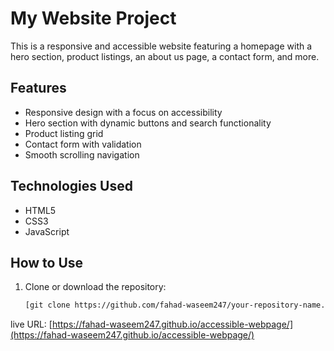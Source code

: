 # My Website Project

This is a responsive and accessible website featuring a homepage with a hero section, product listings, an about us page, a contact form, and more.

## Features
- Responsive design with a focus on accessibility
- Hero section with dynamic buttons and search functionality
- Product listing grid
- Contact form with validation
- Smooth scrolling navigation

## Technologies Used
- HTML5
- CSS3
- JavaScript

## How to Use
1. Clone or download the repository:
   ```bash
   [git clone https://github.com/fahad-waseem247/your-repository-name.git](https://github.com/fahad-waseem247/accessible-webpage.git)
live URL: [https://fahad-waseem247.github.io/accessible-webpage/](https://fahad-waseem247.github.io/accessible-webpage/)
